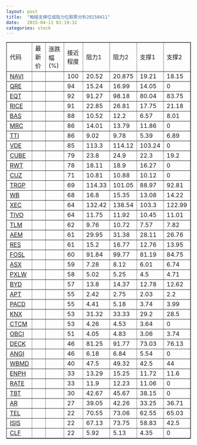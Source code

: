```yaml
---
layout: post
title:  "触碰支撑位或阻力位股票分析20150411"
date:   2015-04-11 01:19:32
categories: stock
---
```

<script type="text/javascript">
var stockList = []
stockList.push('gb_navi');
stockList.push('gb_qre');
stockList.push('gb_eqt');
stockList.push('gb_rice');
stockList.push('gb_bas');
stockList.push('gb_mrc');
stockList.push('gb_tti');
stockList.push('gb_vde');
stockList.push('gb_cube');
stockList.push('gb_rwt');
stockList.push('gb_cuz');
stockList.push('gb_trgp');
stockList.push('gb_wb');
stockList.push('gb_xec');
stockList.push('gb_tivo');
stockList.push('gb_tlm');
stockList.push('gb_aem');
stockList.push('gb_res');
stockList.push('gb_fosl');
stockList.push('gb_asx');
stockList.push('gb_pxlw');
stockList.push('gb_byd');
stockList.push('gb_apt');
stockList.push('gb_pacd');
stockList.push('gb_knx');
stockList.push('gb_ctcm');
stockList.push('gb_obci');
stockList.push('gb_deck');
stockList.push('gb_angi');
stockList.push('gb_wbmd');
stockList.push('gb_enph');
stockList.push('gb_rate');
stockList.push('gb_tbt');
stockList.push('gb_ar');
stockList.push('gb_tel');
stockList.push('gb_isis');
stockList.push('gb_clf');
</script>
<table border="1">
 <tr>
 <td>代码</td>
 <td>最新价</td>
 <td>涨跌幅(%)</td>
 <td>接近程度</td>
 <td>阻力1</td>
 <td>阻力2</td>
 <td>支撑1</td>
 <td>支撑2</td>
</tr>
  <tr id="navi" class="red">
  <td><a href="http://stock.finance.sina.com.cn/usstock/quotes/NAVI.html" target="_blank">NAVI</a></td><td></td><td></td><td>100</td><td>20.52</td><td>20.875</td><td>19.21</td><td>18.15</td></tr>
  <tr id="qre" class="red">
  <td><a href="http://stock.finance.sina.com.cn/usstock/quotes/QRE.html" target="_blank">QRE</a></td><td></td><td></td><td>94</td><td>15.24</td><td>16.99</td><td>14.05</td><td>0</td></tr>
  <tr id="eqt" class="green">
  <td><a href="http://stock.finance.sina.com.cn/usstock/quotes/EQT.html" target="_blank">EQT</a></td><td></td><td></td><td>92</td><td>91.27</td><td>98.18</td><td>80.04</td><td>83.75</td></tr>
  <tr id="rice" class="green">
  <td><a href="http://stock.finance.sina.com.cn/usstock/quotes/RICE.html" target="_blank">RICE</a></td><td></td><td></td><td>91</td><td>22.85</td><td>26.81</td><td>17.75</td><td>21.18</td></tr>
  <tr id="bas" class="green">
  <td><a href="http://stock.finance.sina.com.cn/usstock/quotes/BAS.html" target="_blank">BAS</a></td><td></td><td></td><td>88</td><td>10.52</td><td>12.2</td><td>6.57</td><td>8.01</td></tr>
  <tr id="mrc" class="red">
  <td><a href="http://stock.finance.sina.com.cn/usstock/quotes/MRC.html" target="_blank">MRC</a></td><td></td><td></td><td>86</td><td>14.01</td><td>13.79</td><td>11.86</td><td>0</td></tr>
  <tr id="tti" class="green">
  <td><a href="http://stock.finance.sina.com.cn/usstock/quotes/TTI.html" target="_blank">TTI</a></td><td></td><td></td><td>86</td><td>9.02</td><td>9.78</td><td>5.39</td><td>6.89</td></tr>
  <tr id="vde" class="red">
  <td><a href="http://stock.finance.sina.com.cn/usstock/quotes/VDE.html" target="_blank">VDE</a></td><td></td><td></td><td>85</td><td>113.3</td><td>114.12</td><td>103.24</td><td>0</td></tr>
  <tr id="cube" class="red">
  <td><a href="http://stock.finance.sina.com.cn/usstock/quotes/CUBE.html" target="_blank">CUBE</a></td><td></td><td></td><td>79</td><td>23.8</td><td>24.9</td><td>22.3</td><td>19.2</td></tr>
  <tr id="rwt" class="red">
  <td><a href="http://stock.finance.sina.com.cn/usstock/quotes/RWT.html" target="_blank">RWT</a></td><td></td><td></td><td>78</td><td>18.11</td><td>18.9</td><td>16.27</td><td>0</td></tr>
  <tr id="cuz" class="green">
  <td><a href="http://stock.finance.sina.com.cn/usstock/quotes/CUZ.html" target="_blank">CUZ</a></td><td></td><td></td><td>71</td><td>10.81</td><td>10.88</td><td>10.12</td><td>0</td></tr>
  <tr id="trgp" class="red">
  <td><a href="http://stock.finance.sina.com.cn/usstock/quotes/TRGP.html" target="_blank">TRGP</a></td><td></td><td></td><td>69</td><td>114.33</td><td>101.05</td><td>88.97</td><td>92.81</td></tr>
  <tr id="wb" class="red">
  <td><a href="http://stock.finance.sina.com.cn/usstock/quotes/WB.html" target="_blank">WB</a></td><td></td><td></td><td>68</td><td>16.8</td><td>15.35</td><td>13.08</td><td>14.22</td></tr>
  <tr id="xec" class="green">
  <td><a href="http://stock.finance.sina.com.cn/usstock/quotes/XEC.html" target="_blank">XEC</a></td><td></td><td></td><td>64</td><td>132.42</td><td>138.54</td><td>103.3</td><td>122.99</td></tr>
  <tr id="tivo" class="green">
  <td><a href="http://stock.finance.sina.com.cn/usstock/quotes/TIVO.html" target="_blank">TIVO</a></td><td></td><td></td><td>64</td><td>11.75</td><td>11.92</td><td>10.45</td><td>11.01</td></tr>
  <tr id="tlm" class="green">
  <td><a href="http://stock.finance.sina.com.cn/usstock/quotes/TLM.html" target="_blank">TLM</a></td><td></td><td></td><td>62</td><td>9.76</td><td>10.72</td><td>7.57</td><td>7.82</td></tr>
  <tr id="aem" class="red">
  <td><a href="http://stock.finance.sina.com.cn/usstock/quotes/AEM.html" target="_blank">AEM</a></td><td></td><td></td><td>61</td><td>29.95</td><td>31.38</td><td>28.11</td><td>26.76</td></tr>
  <tr id="res" class="red">
  <td><a href="http://stock.finance.sina.com.cn/usstock/quotes/RES.html" target="_blank">RES</a></td><td></td><td></td><td>61</td><td>15.2</td><td>16.77</td><td>12.76</td><td>13.95</td></tr>
  <tr id="fosl" class="green">
  <td><a href="http://stock.finance.sina.com.cn/usstock/quotes/FOSL.html" target="_blank">FOSL</a></td><td></td><td></td><td>60</td><td>91.84</td><td>99.77</td><td>81.19</td><td>84.75</td></tr>
  <tr id="asx" class="red">
  <td><a href="http://stock.finance.sina.com.cn/usstock/quotes/ASX.html" target="_blank">ASX</a></td><td></td><td></td><td>59</td><td>7.28</td><td>8.12</td><td>6.01</td><td>6.74</td></tr>
  <tr id="pxlw" class="green">
  <td><a href="http://stock.finance.sina.com.cn/usstock/quotes/PXLW.html" target="_blank">PXLW</a></td><td></td><td></td><td>58</td><td>5.02</td><td>5.25</td><td>4.5</td><td>4.71</td></tr>
  <tr id="byd" class="red">
  <td><a href="http://stock.finance.sina.com.cn/usstock/quotes/BYD.html" target="_blank">BYD</a></td><td></td><td></td><td>57</td><td>13.8</td><td>14.37</td><td>12.78</td><td>12.62</td></tr>
  <tr id="apt" class="green">
  <td><a href="http://stock.finance.sina.com.cn/usstock/quotes/APT.html" target="_blank">APT</a></td><td></td><td></td><td>55</td><td>2.42</td><td>2.75</td><td>2.03</td><td>2.2</td></tr>
  <tr id="pacd" class="red">
  <td><a href="http://stock.finance.sina.com.cn/usstock/quotes/PACD.html" target="_blank">PACD</a></td><td></td><td></td><td>55</td><td>4.41</td><td>5.18</td><td>3.74</td><td>3.99</td></tr>
  <tr id="knx" class="green">
  <td><a href="http://stock.finance.sina.com.cn/usstock/quotes/KNX.html" target="_blank">KNX</a></td><td></td><td></td><td>53</td><td>31.32</td><td>33.33</td><td>29.2</td><td>28.5</td></tr>
  <tr id="ctcm" class="red">
  <td><a href="http://stock.finance.sina.com.cn/usstock/quotes/CTCM.html" target="_blank">CTCM</a></td><td></td><td></td><td>53</td><td>4.26</td><td>4.53</td><td>3.64</td><td>0</td></tr>
  <tr id="obci" class="red">
  <td><a href="http://stock.finance.sina.com.cn/usstock/quotes/OBCI.html" target="_blank">OBCI</a></td><td></td><td></td><td>51</td><td>4.05</td><td>4.83</td><td>3.06</td><td>3.74</td></tr>
  <tr id="deck" class="green">
  <td><a href="http://stock.finance.sina.com.cn/usstock/quotes/DECK.html" target="_blank">DECK</a></td><td></td><td></td><td>46</td><td>81.25</td><td>91.77</td><td>73.03</td><td>76.13</td></tr>
  <tr id="angi" class="green">
  <td><a href="http://stock.finance.sina.com.cn/usstock/quotes/ANGI.html" target="_blank">ANGI</a></td><td></td><td></td><td>46</td><td>6.18</td><td>6.84</td><td>5.54</td><td>0</td></tr>
  <tr id="wbmd" class="red">
  <td><a href="http://stock.finance.sina.com.cn/usstock/quotes/WBMD.html" target="_blank">WBMD</a></td><td></td><td></td><td>40</td><td>47.5</td><td>49.32</td><td>42.5</td><td>44</td></tr>
  <tr id="enph" class="red">
  <td><a href="http://stock.finance.sina.com.cn/usstock/quotes/ENPH.html" target="_blank">ENPH</a></td><td></td><td></td><td>33</td><td>13.29</td><td>15.25</td><td>11.72</td><td>11.6</td></tr>
  <tr id="rate" class="red">
  <td><a href="http://stock.finance.sina.com.cn/usstock/quotes/RATE.html" target="_blank">RATE</a></td><td></td><td></td><td>33</td><td>11.9</td><td>12.23</td><td>11.06</td><td>0</td></tr>
  <tr id="tbt" class="red">
  <td><a href="http://stock.finance.sina.com.cn/usstock/quotes/TBT.html" target="_blank">TBT</a></td><td></td><td></td><td>30</td><td>42.67</td><td>45.67</td><td>38.15</td><td>0</td></tr>
  <tr id="ar" class="green">
  <td><a href="http://stock.finance.sina.com.cn/usstock/quotes/AR.html" target="_blank">AR</a></td><td></td><td></td><td>27</td><td>39.05</td><td>42.26</td><td>33.25</td><td>36.71</td></tr>
  <tr id="tel" class="green">
  <td><a href="http://stock.finance.sina.com.cn/usstock/quotes/TEL.html" target="_blank">TEL</a></td><td></td><td></td><td>22</td><td>70.55</td><td>73.06</td><td>62.55</td><td>65.03</td></tr>
  <tr id="isis" class="red">
  <td><a href="http://stock.finance.sina.com.cn/usstock/quotes/ISIS.html" target="_blank">ISIS</a></td><td></td><td></td><td>22</td><td>67.13</td><td>73.75</td><td>58.83</td><td>42.5</td></tr>
  <tr id="clf" class="red">
  <td><a href="http://stock.finance.sina.com.cn/usstock/quotes/CLF.html" target="_blank">CLF</a></td><td></td><td></td><td>22</td><td>5.92</td><td>5.13</td><td>4.35</td><td>0</td></tr>
</table>
